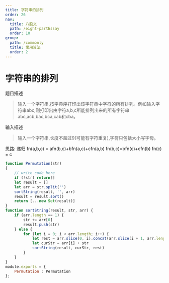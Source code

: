 ```yaml
---
title: 字符串的排列
order: 26
nav:
  title: 八股文
  path: /eight-partEssay
  order: 10
group:
  path: /commonly
  title: 常用算法
  order: 2
---
```


字符串的排列
===

题目描述

>输入一个字符串,按字典序打印出该字符串中字符的所有排列。例如输入字符串abc,则打印出由字符a,b,c所能排列出来的所有字符串abc,acb,bac,bca,cab和cba。

输入描述

>输入一个字符串,长度不超过9(可能有字符重复),字符只包括大小写字母。

思路:
递归 fn(a,b,c) = afn(b,c)+bfn(a,c)+cfn(a,b) fn(b,c)=bfn(c)+cfn(b)  fn(c) = c

```js
function Permutation(str)
{
    // write code here
    if (!str) return[]
    let result = []
    let arr = str.split('')
    sortString(result, '', arr)
    result = result.sort()
    return [...new Set(result)]
}
function sortString(result, str, arr) {
    if (arr.length == 1) {
        str += arr[0]
        result.push(str)
    } else {
        for (let i = 0; i < arr.length; i++) {
            let rest = arr.slice(0, i).concat(arr.slice(i + 1, arr.length))
            let curStr = arr[i] + str
            sortString(result, curStr, rest)
        }
    }
}
module.exports = {
    Permutation : Permutation
};
```

